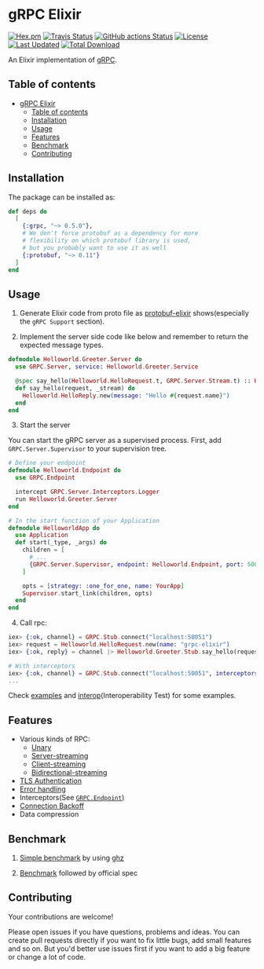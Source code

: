 # gRPC Elixir

[![Hex.pm](https://img.shields.io/hexpm/v/grpc.svg)](https://hex.pm/packages/grpc)
[![Travis Status](https://app.travis-ci.com/elixir-grpc/grpc.svg?branch=master)](https://app.travis-ci.com/elixir-grpc/grpc)
[![GitHub actions Status](https://github.com/elixir-grpc/grpc/workflows/CI/badge.svg)](https://github.com/elixir-grpc/grpc/actions)
[![License](https://img.shields.io/hexpm/l/grpc.svg)](https://github.com/elixir-grpc/grpc/blob/master/LICENSE.md)
[![Last Updated](https://img.shields.io/github/last-commit/elixir-grpc/grpc.svg)](https://github.com/elixir-grpc/grpc/commits/master)
[![Total Download](https://img.shields.io/hexpm/dt/grpc.svg)](https://hex.pm/packages/elixir-grpc/grpc)

An Elixir implementation of [gRPC](http://www.grpc.io/).

## Table of contents

- [gRPC Elixir](#grpc-elixir)
  - [Table of contents](#table-of-contents)
  - [Installation](#installation)
  - [Usage](#usage)
  - [Features](#features)
  - [Benchmark](#benchmark)
  - [Contributing](#contributing)

## Installation

The package can be installed as:

  ```elixir
  def deps do
    [
      {:grpc, "~> 0.5.0"},
      # We don't force protobuf as a dependency for more
      # flexibility on which protobuf library is used,
      # but you probably want to use it as well
      {:protobuf, "~> 0.11"}
    ]
  end
  ```

## Usage

1. Generate Elixir code from proto file as [protobuf-elixir](https://github.com/tony612/protobuf-elixir#usage) shows(especially the `gRPC Support` section).

2. Implement the server side code like below and remember to return the expected message types.

```elixir
defmodule Helloworld.Greeter.Server do
  use GRPC.Server, service: Helloworld.Greeter.Service

  @spec say_hello(Helloworld.HelloRequest.t, GRPC.Server.Stream.t) :: Helloworld.HelloReply.t
  def say_hello(request, _stream) do
    Helloworld.HelloReply.new(message: "Hello #{request.name}")
  end
end
```

3. Start the server

You can start the gRPC server as a supervised process. First, add `GRPC.Server.Supervisor` to your supervision tree.

```elixir
# Define your endpoint
defmodule Helloworld.Endpoint do
  use GRPC.Endpoint

  intercept GRPC.Server.Interceptors.Logger
  run Helloworld.Greeter.Server
end

# In the start function of your Application
defmodule HelloworldApp do
  use Application
  def start(_type, _args) do
    children = [
      # ...
      {GRPC.Server.Supervisor, endpoint: Helloworld.Endpoint, port: 50051}
    ]

    opts = [strategy: :one_for_one, name: YourApp]
    Supervisor.start_link(children, opts)
  end
end
```

4. Call rpc:

```elixir
iex> {:ok, channel} = GRPC.Stub.connect("localhost:50051")
iex> request = Helloworld.HelloRequest.new(name: "grpc-elixir")
iex> {:ok, reply} = channel |> Helloworld.Greeter.Stub.say_hello(request)

# With interceptors
iex> {:ok, channel} = GRPC.Stub.connect("localhost:50051", interceptors: [GRPC.Client.Interceptors.Logger])
...
```

Check [examples](examples) and [interop](interop)(Interoperability Test) for some examples.

## Features

- Various kinds of RPC:
  - [Unary](https://grpc.io/docs/what-is-grpc/core-concepts/#unary-rpc)
  - [Server-streaming](https://grpc.io/docs/what-is-grpc/core-concepts/#server-streaming-rpc)
  - [Client-streaming](https://grpc.io/docs/what-is-grpc/core-concepts/#client-streaming-rpc)
  - [Bidirectional-streaming](https://grpc.io/docs/what-is-grpc/core-concepts/#bidirectional-streaming-rpc)
- [TLS Authentication](https://grpc.io/docs/guides/auth/#supported-auth-mechanisms)
- [Error handling](https://grpc.io/docs/guides/error/)
- Interceptors(See [`GRPC.Endpoint`](https://github.com/elixir-grpc/grpc/blob/master/lib/grpc/endpoint.ex))
- [Connection Backoff](https://github.com/grpc/grpc/blob/master/doc/connection-backoff.md)
- Data compression

## Benchmark

1. [Simple benchmark](examples/helloworld/README.md#Benchmark) by using [ghz](https://ghz.sh/)

2. [Benchmark](benchmark) followed by official spec

## Contributing

Your contributions are welcome!

Please open issues if you have questions, problems and ideas. You can create pull
requests directly if you want to fix little bugs, add small features and so on.
But you'd better use issues first if you want to add a big feature or change a
lot of code.
